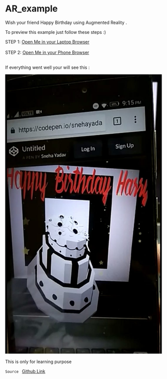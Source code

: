 # AR_example

Wish your friend Happy Birthday using Augmented Reality .

To preview this example just follow these steps :)

STEP 1: <a href="https://jeromeetienne.github.io/AR.js/data/images/HIRO.jpg">Open Me in your Laptop Browser</a><br><br>
STEP 2: <a href="https://codepen.io/snehayadavv/full/zaexgV/">Open Me in your Phone Browser</a><br><br>

If everything went well your will see this :



![](image/ss5.jpeg)


This is only for learning purpose

`Source `
<a href="https://github.com/jeromeetienne/AR.js/">Github Link</a><br><br>
